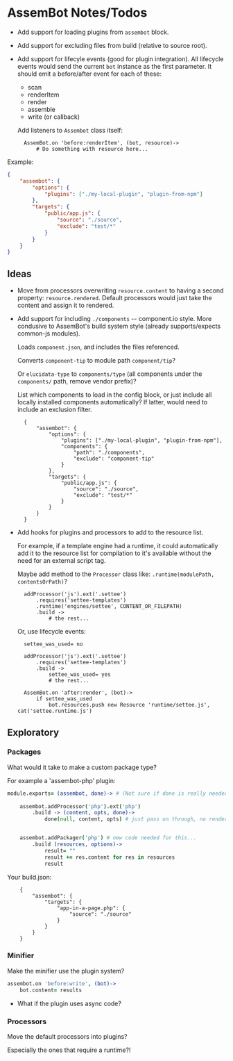 # AssemBot Notes/Todos

- Add support for loading plugins from `assembot` block.
- Add support for excluding files from build (relative to source root).
- Add support for lifecyle events (good for plugin integration). All lifecycle
  events would send the current `bot` instance as the first parameter. It should
  emit a before/after event for each of these:
  
  	- scan
  	- renderItem
  	- render
  	- assemble
  	- write (or callback)

	Add listeners to `Assembot` class itself:

		AssemBot.on 'before:renderItem', (bot, resource)->
			# Do something with resource here...

Example:

```json
{
	"assembot": {
		"options": {
			"plugins": ["./my-local-plugin", "plugin-from-npm"]
		},
		"targets": {
			"public/app.js": {
				"source": "./source",
				"exclude": "test/*"
			}
		}
	}
}
```

## Ideas

- Move from processors overwriting `resource.content` to having a 
  second property: `resource.rendered`. Default processors would 
  just take the content and assign it to rendered.
  
- Add support for including `./components` --  component.io style. More condusive
	to AssemBot's build system style (already supports/expects common-js
	modules).

	Loads `component.json`, and includes the files referenced.

	Converts `component-tip` to module path `component/tip`?

	Or `elucidata-type` to `components/type` (all components under the `components/` 
	path, remove vendor prefix)?

	List which components to load in the config block, or just include all locally
	installed components automatically? If latter, would need to include an 
	exclusion filter.

		{
			"assembot": {
				"options": {
					"plugins": ["./my-local-plugin", "plugin-from-npm"],
					"components": {
						"path": "./components",
						"exclude": "component-tip"
					}
				},
				"targets": {
					"public/app.js": {
						"source": "./source",
						"exclude": "test/*"
					}
				}
			}
		}
		
- Add hooks for plugins and processors to add to the resource list.

	For example, if a template engine had a runtime, it could automatically add it
	to the resource list for compilation to it's available without the need for an
	external script tag.

	Maybe add method to the `Processor` class like: `.runtime(modulePath, contentsOrPath)`?

		addProcessor('js').ext('.settee')
			.requires('settee-templates')
			.runtime('engines/settee', CONTENT_OR_FILEPATH)
			.build -> 
				# the rest...
	
	Or, use lifecycle events:

		settee_was_used= no

		addProcessor('js').ext('.settee')
			.requires('settee-templates')
			.build -> 
				settee_was_used= yes
				# the rest...
	
		AssemBot.on 'after:render', (bot)->
			if settee_was_used
				bot.resources.push new Resource 'runtime/settee.js', cat('settee.runtime.js')



## Exploratory

### Packages

What would it take to make a custom package type?

For example a 'assembot-php' plugin:

```coffeescript
module.exports= (assembot, done)-> # (Not sure if done is really needed yet)
	
	assembot.addProcessor('php').ext('php')
		.build -> (content, opts, done)->
			done(null, content, opts) # just pass on through, no rendering required


	assembot.addPackager('php') # new code needed for this...
		.build (resources, options)->
			result= ""
			result += res.content for res in resources
			result

```

Your build.json:

		{
			"assembot": {
				"targets": {
					"app-in-a-page.php": {
						"source": "./source"
					}
				}
			}
		}

### Minifier

Make the minifier use the plugin system?

```coffeescript
assembot.on 'before:write', (bot)->
	bot.content= results
```

- What if the plugin uses async code?

### Processors

Move the default processors into plugins? 

Especially the ones that require a runtime?!